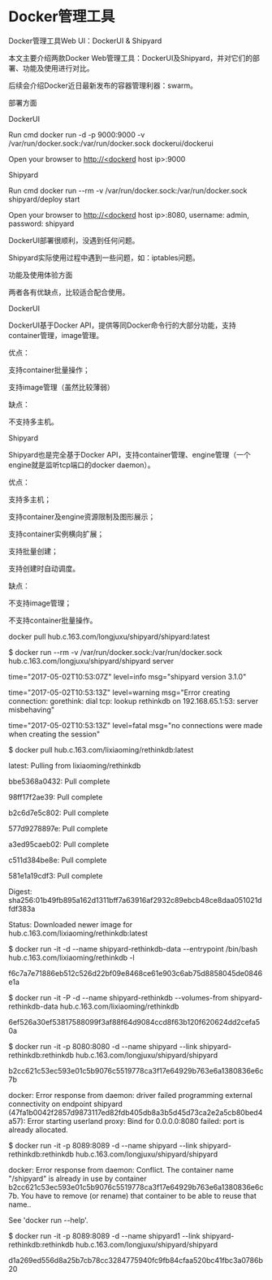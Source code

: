 # Docker管理工具

Docker管理工具Web UI：DockerUI & Shipyard

本文主要介绍两款Docker Web管理工具：DockerUI及Shipyard，并对它们的部署、功能及使用进行对比。

后续会介绍Docker近日最新发布的容器管理利器：swarm。

部署方面

DockerUI

Run cmd docker run -d -p 9000:9000 -v /var/run/docker.sock:/var/run/docker.sock dockerui/dockerui

Open your browser to [http://&lt;dockerd](http://<dockerd) host ip&gt;:9000

Shipyard

Run cmd docker run --rm -v /var/run/docker.sock:/var/run/docker.sock shipyard/deploy start

Open your browser to [http://&lt;dockerd](http://<dockerd) host ip&gt;:8080, username: admin, password: shipyard

DockerUI部署很顺利，没遇到任何问题。

Shipyard实际使用过程中遇到一些问题，如：iptables问题。

功能及使用体验方面

两者各有优缺点，比较适合配合使用。

DockerUI

DockerUI基于Docker API，提供等同Docker命令行的大部分功能，支持container管理，image管理。

优点：

支持container批量操作；

支持image管理（虽然比较薄弱）

缺点：

不支持多主机。

Shipyard

Shipyard也是完全基于Docker API，支持container管理、engine管理（一个engine就是监听tcp端口的docker daemon）。

优点：

支持多主机；

支持container及engine资源限制及图形展示；

支持container实例横向扩展；

支持批量创建；

支持创建时自动调度。

缺点：

不支持image管理；

不支持container批量操作。

docker pull hub.c.163.com/longjuxu/shipyard/shipyard:latest

$  docker run --rm -v /var/run/docker.sock:/var/run/docker.sock hub.c.163.com/longjuxu/shipyard/shipyard server

time="2017-05-02T10:53:07Z" level=info msg="shipyard version 3.1.0"

time="2017-05-02T10:53:13Z" level=warning msg="Error creating connection: gorethink: dial tcp: lookup rethinkdb on 192.168.65.1:53: server misbehaving"

time="2017-05-02T10:53:13Z" level=fatal msg="no connections were made when creating the session"

$ docker pull hub.c.163.com/lixiaoming/rethinkdb:latest

latest: Pulling from lixiaoming/rethinkdb

bbe5368a0432: Pull complete

98ff17f2ae39: Pull complete

b2c6d7e5c802: Pull complete

577d9278897e: Pull complete

a3ed95caeb02: Pull complete

c511d384be8e: Pull complete

581e1a19cdf3: Pull complete

Digest: sha256:01b49fb895a162d1311bff7a63916af2932c89ebcb48ce8daa051021dfdf383a

Status: Downloaded newer image for hub.c.163.com/lixiaoming/rethinkdb:latest

$ docker run -it -d --name shipyard-rethinkdb-data --entrypoint /bin/bash hub.c.163.com/lixiaoming/rethinkdb -l

f6c7a7e71886eb512c526d22bf09e8468ce61e903c6ab75d8858045de0846e1a

$ docker run -it -P -d --name shipyard-rethinkdb --volumes-from shipyard-rethinkdb-data  hub.c.163.com/lixiaoming/rethinkdb

6ef526a30ef53817588099f3af88f64d9084ccd8f63b120f620624dd2cefa50a

$ docker run -it -p 8080:8080 -d --name shipyard --link shipyard-rethinkdb:rethinkdb hub.c.163.com/longjuxu/shipyard/shipyard

b2cc621c53ec593e01c5b9076c5519778ca3f17e64929b763e6a1380836e6c7b

docker: Error response from daemon: driver failed programming external connectivity on endpoint shipyard \(47fa1b0042f2857d9873117ed82fdb405db8a3b5d45d73ca2e2a5cb80bed4a57\): Error starting userland proxy: Bind for 0.0.0.0:8080 failed: port is already allocated.

$ docker run -it -p 8089:8089 -d --name shipyard --link shipyard-rethinkdb:rethinkdb hub.c.163.com/longjuxu/shipyard/shipyard

docker: Error response from daemon: Conflict. The container name "/shipyard" is already in use by container b2cc621c53ec593e01c5b9076c5519778ca3f17e64929b763e6a1380836e6c7b. You have to remove \(or rename\) that container to be able to reuse that name..

See 'docker run --help'.

$ docker run -it -p 8089:8089 -d --name shipyard1 --link shipyard-rethinkdb:rethinkdb hub.c.163.com/longjuxu/shipyard/shipyard

d1a269ed556d8a25b7cb78cc3284775940fc9fb84cfaa520bc41fbc3a0786b20




